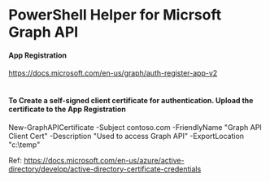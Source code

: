 # PowerShell Helper for Micrsoft Graph API 


#### App Registration
https://docs.microsoft.com/en-us/graph/auth-register-app-v2
</br></br>

#### To Create a self-signed client certificate for authentication. Upload the certificate to the App Registration
New-GraphAPICertificate -Subject contoso.com -FriendlyName "Graph API Client Cert" -Description "Used to access Graph API" -ExportLocation "c:\temp\"

Ref: https://docs.microsoft.com/en-us/azure/active-directory/develop/active-directory-certificate-credentials

